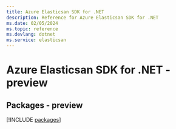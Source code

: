 ```yaml
---
title: Azure Elasticsan SDK for .NET
description: Reference for Azure Elasticsan SDK for .NET
ms.date: 02/05/2024
ms.topic: reference
ms.devlang: dotnet
ms.service: elasticsan
---
```

# Azure Elasticsan SDK for .NET - preview
## Packages - preview
[!INCLUDE [packages](elasticsan-index.md)]